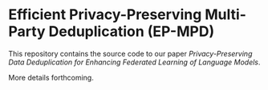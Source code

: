 # Efficient Privacy-Preserving Multi-Party Deduplication (EP-MPD)

This repository contains the source code to our paper <i>Privacy-Preserving Data Deduplication for
Enhancing Federated Learning of Language Models</i>.

More details forthcoming.